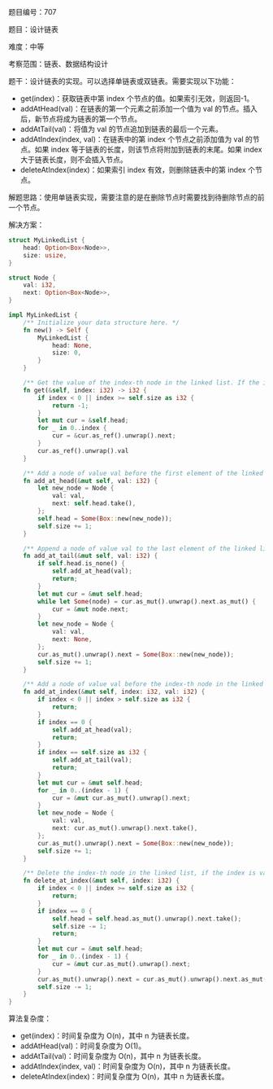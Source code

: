 题目编号：707

题目：设计链表

难度：中等

考察范围：链表、数据结构设计

题干：设计链表的实现。可以选择单链表或双链表。需要实现以下功能：

- get(index)：获取链表中第 index 个节点的值。如果索引无效，则返回-1。
- addAtHead(val)：在链表的第一个元素之前添加一个值为 val 的节点。插入后，新节点将成为链表的第一个节点。
- addAtTail(val)：将值为 val 的节点追加到链表的最后一个元素。
- addAtIndex(index, val)：在链表中的第 index 个节点之前添加值为 val 的节点。如果 index 等于链表的长度，则该节点将附加到链表的末尾。如果 index 大于链表长度，则不会插入节点。
- deleteAtIndex(index)：如果索引 index 有效，则删除链表中的第 index 个节点。

解题思路：使用单链表实现，需要注意的是在删除节点时需要找到待删除节点的前一个节点。

解决方案：

```rust
struct MyLinkedList {
    head: Option<Box<Node>>,
    size: usize,
}

struct Node {
    val: i32,
    next: Option<Box<Node>>,
}

impl MyLinkedList {
    /** Initialize your data structure here. */
    fn new() -> Self {
        MyLinkedList {
            head: None,
            size: 0,
        }
    }

    /** Get the value of the index-th node in the linked list. If the index is invalid, return -1. */
    fn get(&self, index: i32) -> i32 {
        if index < 0 || index >= self.size as i32 {
            return -1;
        }
        let mut cur = &self.head;
        for _ in 0..index {
            cur = &cur.as_ref().unwrap().next;
        }
        cur.as_ref().unwrap().val
    }

    /** Add a node of value val before the first element of the linked list. After the insertion, the new node will be the first node of the linked list. */
    fn add_at_head(&mut self, val: i32) {
        let new_node = Node {
            val: val,
            next: self.head.take(),
        };
        self.head = Some(Box::new(new_node));
        self.size += 1;
    }

    /** Append a node of value val to the last element of the linked list. */
    fn add_at_tail(&mut self, val: i32) {
        if self.head.is_none() {
            self.add_at_head(val);
            return;
        }
        let mut cur = &mut self.head;
        while let Some(node) = cur.as_mut().unwrap().next.as_mut() {
            cur = &mut node.next;
        }
        let new_node = Node {
            val: val,
            next: None,
        };
        cur.as_mut().unwrap().next = Some(Box::new(new_node));
        self.size += 1;
    }

    /** Add a node of value val before the index-th node in the linked list. If index equals to the length of linked list, the node will be appended to the end of linked list. If index is greater than the length, the node will not be inserted. */
    fn add_at_index(&mut self, index: i32, val: i32) {
        if index < 0 || index > self.size as i32 {
            return;
        }
        if index == 0 {
            self.add_at_head(val);
            return;
        }
        if index == self.size as i32 {
            self.add_at_tail(val);
            return;
        }
        let mut cur = &mut self.head;
        for _ in 0..(index - 1) {
            cur = &mut cur.as_mut().unwrap().next;
        }
        let new_node = Node {
            val: val,
            next: cur.as_mut().unwrap().next.take(),
        };
        cur.as_mut().unwrap().next = Some(Box::new(new_node));
        self.size += 1;
    }

    /** Delete the index-th node in the linked list, if the index is valid. */
    fn delete_at_index(&mut self, index: i32) {
        if index < 0 || index >= self.size as i32 {
            return;
        }
        if index == 0 {
            self.head = self.head.as_mut().unwrap().next.take();
            self.size -= 1;
            return;
        }
        let mut cur = &mut self.head;
        for _ in 0..(index - 1) {
            cur = &mut cur.as_mut().unwrap().next;
        }
        cur.as_mut().unwrap().next = cur.as_mut().unwrap().next.as_mut().unwrap().next.take();
        self.size -= 1;
    }
}
```

算法复杂度：

- get(index)：时间复杂度为 O(n)，其中 n 为链表长度。
- addAtHead(val)：时间复杂度为 O(1)。
- addAtTail(val)：时间复杂度为 O(n)，其中 n 为链表长度。
- addAtIndex(index, val)：时间复杂度为 O(n)，其中 n 为链表长度。
- deleteAtIndex(index)：时间复杂度为 O(n)，其中 n 为链表长度。